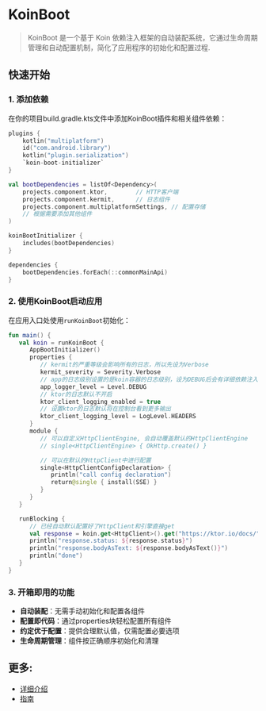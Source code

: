 # KoinBoot

>KoinBoot 是一个基于 Koin 依赖注入框架的自动装配系统，它通过生命周期管理和自动配置机制，简化了应用程序的初始化和配置过程.

## 快速开始

### 1. 添加依赖

在你的项目build.gradle.kts文件中添加KoinBoot插件和相关组件依赖：

```kotlin
plugins {
    kotlin("multiplatform")
    id("com.android.library")
    kotlin("plugin.serialization")
    `koin-boot-initializer`
}

val bootDependencies = listOf<Dependency>(
    projects.component.ktor,        // HTTP客户端
    projects.component.kermit,      // 日志组件
    projects.component.multiplatformSettings, // 配置存储
    // 根据需要添加其他组件
)

koinBootInitializer {
    includes(bootDependencies)
}

dependencies {
    bootDependencies.forEach(::commonMainApi)
}
```

### 2. 使用KoinBoot启动应用

在应用入口处使用`runKoinBoot`初始化：

```kotlin
fun main() {
   val koin = runKoinBoot {
      AppBootInitializer()
      properties {
         // kermit的严重等级会影响所有的日志，所以先设为Verbose
         kermit_severity = Severity.Verbose
         // app的日志级别设置的是koin容器的日志级别，设为DEBUG后会有详细依赖注入信息
         app_logger_level = Level.DEBUG
         // ktor的日志默认不开启
         ktor_client_logging_enabled = true
         // 设置ktor的日志默认将在控制台看到更多输出
         ktor_client_logging_level = LogLevel.HEADERS
      }
      module {
         // 可以自定义HttpClientEngine, 会自动覆盖默认的HttpClientEngine
         // single<HttpClientEngine> { OkHttp.create() }

         // 可以在默认的HttpClient中进行配置
         single<HttpClientConfigDeclaration> {
            println("call config declaration")
            return@single { install(SSE) }
         }
      }
   }

   runBlocking {
      // 已经自动默认配置好了HttpClient和引擎直接get
      val response = koin.get<HttpClient>().get("https://ktor.io/docs/")
      println("response.status: ${response.status}")
      println("response.bodyAsText: ${response.bodyAsText()}")
      println("done")
   }
}
```

### 3. 开箱即用的功能

- **自动装配**：无需手动初始化和配置各组件
- **配置即代码**：通过properties块轻松配置所有组件
- **约定优于配置**：提供合理默认值，仅需配置必要选项
- **生命周期管理**：组件按正确顺序初始化和清理

## 更多: 
 - [详细介绍](docs/introduce.md)
 - [指南](GUIDE.md)
